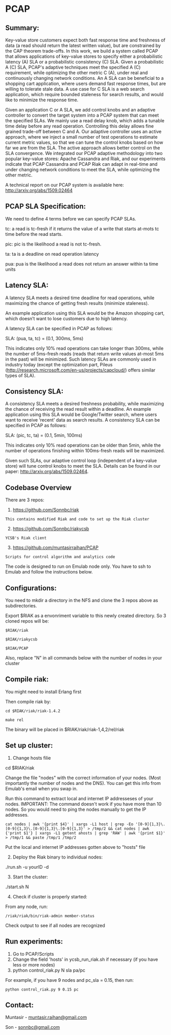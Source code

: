 PCAP
=====================

Summary:
-------------------
Key-value store customers expect both fast response time and freshness of data (a read should return the latest written value), but are constrained by the CAP theorem trade-offs. In this work, we build a system called PCAP that allows applications of key-value stores to specify either a probabilistic latency (A) SLA or a probabilistic consistency (C) SLA. Given a probabilistic A (C) SLA, PCAP's adaptive techniques meet the specified A (C) requirement, while optimizing the other metric C (A), under real and continuously changing network conditions. An A SLA can be beneficial to a shopping cart application, where users demand fast response times, but are willing to tolerate stale data. A use case for C SLA is a web search application, which require bounded staleness for search results, and would like to minimize the response time.

Given an application C or A SLA, we add control knobs and an adaptive controller to convert the target system into a PCAP system that can meet the specified SLAs. We mainly use a read delay knob, which adds a tunable time delay before any read operation. Controlling this delay allows fine grained trade-off between C and A. Our adaptive controller uses an active approach, where we inject a small number of test operations to estimate current metric values, so that we can tune the control knobs based on how far we are from the SLA. The active approach allows better control on the SLA convergence. We integrated our PCAP adaptive methodology into two popular key-value stores: Apache Cassandra and Riak, and our experiments indicate that PCAP Cassandra and PCAP Riak can adapt in real-time and under changing network conditions to meet the SLA, while optimizing the other metric.

A technical report on our PCAP system is available here:
http://arxiv.org/abs/1509.02464

PCAP SLA Specification:
-------------------
We need to define 4 terms before we can specify PCAP SLAs.

tc: a read is tc-fresh if it returns the value of a write that starts at-mots tc time before the read starts.

pic: pic is the likelihood a read is not tc-fresh.

ta: ta is a deadline on read operation latency

pua: pua is the likelihood a read does not return an answer within ta time units

Latency SLA: 
-------------------
A latency SLA meets a desired time deadline for read operations, while maximizing the chance of getting fresh results (minimize staleness). 

An example application using this SLA would be the Amazon shopping cart, which doesn’t want to lose customers due to high latency. 

A latency SLA can be specified in PCAP as follows:

SLA: (pua, ta, tc) = (0.1, 300ms, 5ms) 

This indicates only 10% read operations can take longer than 300ms, while the number of 5ms-fresh reads (reads that return write values at-most 5ms in the past) will be minimized. Such latency SLAs are commonly used in industry today (except the optimization part, Pileus (http://research.microsoft.com/en-us/projects/capcloud/) offers similar types of SLA).

Consistency SLA:
-------------------
A consistency SLA meets a desired freshness probability, while maximizing the chance of receiving the read result within a deadline. An example application using this SLA would be Google/Twitter search, where users want to receive ‘recent’ data as search results. 
A consistency SLA can be specified in PCAP as follows:

SLA: (pic, tc, ta) = (0.1, 5min, 100ms) 

This indicates only 10% read operations can be older than 5min, while the number of operations finishing within 100ms-fresh reads will be maximized. 

Given such SLAs, our adaptive control loop (independent of a key-value store) will tune control knobs to meet the SLA. Details can be found in our paper: http://arxiv.org/abs/1509.02464.


Codebase Overview
-------------------
There are 3 repos:
  1. https://github.com/Sonnbc/riak

    This contains modified Riak and code to set up the Riak cluster

  2. https://github.com/Sonnbc/riakycsb

    YCSB's Riak client

  3. https://github.com/muntasirraihan/PCAP

    Scripts for control algorithm and analytics code

The code is designed to run on Emulab node only. You have to ssh to
Emulab and follow the instructions below.

Configurations:
-------------------
  You need to mkdir a directory in the NFS and clone the 3 repos above
  as subdirectories.

  Export $RIAK as a envonriment variable to this newly created directory.
  So 3 cloned repos will be:

    $RIAK/riak

    $RIAK/riakycsb

    $RIAK/PCAP

  Also, replace "N" in all commands below with the number of nodes in your
  cluster

Compile riak:
-------------------
  You might need to install Erlang first

  Then compile riak by:

    cd $RIAK/riak/riak-1.4.2

    make rel

  The binary will be placed in $RIAK/riak/riak-1,4,2/rel/riak

Set up cluster:
-------------------
1. Change hosts filie

  cd $RIAK/riak

  Change the file "nodes" with the correct information of your nodes. (Most
  importantly the number of nodes and the DNS). You can get this info
  from Emulab's email when you swap in.

  Run this command to extract local and internet IP addresseses of your nodes.
  IMPORTANT: The command doesn't work if you have more than 10 nodes. So you
  would need to ping the nodes manually to get the IP addresses.

    cat nodes | awk '{print $4}' | xargs -L1 host | grep -Eo '[0-9]{1,3}\.[0-9]{1,3}\.[0-9]{1,3}\.[0-9]{1,3}' > /tmp/2 && cat nodes | awk {'print $1'} | xargs -L1 getent ahosts | grep 'RAW' | awk '{print $1}' > /tmp/1 && paste /tmp/1 /tmp/2

  Put the local and internet IP addresses gotten above to "hosts" file

2. Deploy the Riak binary to individual nodes:

  ./run.sh -u yourID -d

3. Start the cluster:

  ./start.sh N

4. Check if cluster is properly started:

  From any node, run:

    /riak/riak/bin/riak-admin member-status

  Check output to see if all nodes are recognized

Run experiments:
-------------------
1. Go to PCAP/Scripts
2. Change the field 'hosts' in ycsb_run_riak.sh if necessary (if you have less or more nodes)
3. python control_riak.py N sla pa/pc

  For example, if you have 9 nodes and pc_sla = 0.15, then run:

    python control_riak.py 9 0.15 pc

Contact:
-------------------
Muntasir - muntasir.raihan@gmail.com

Son - sonnbc@gmail.com
